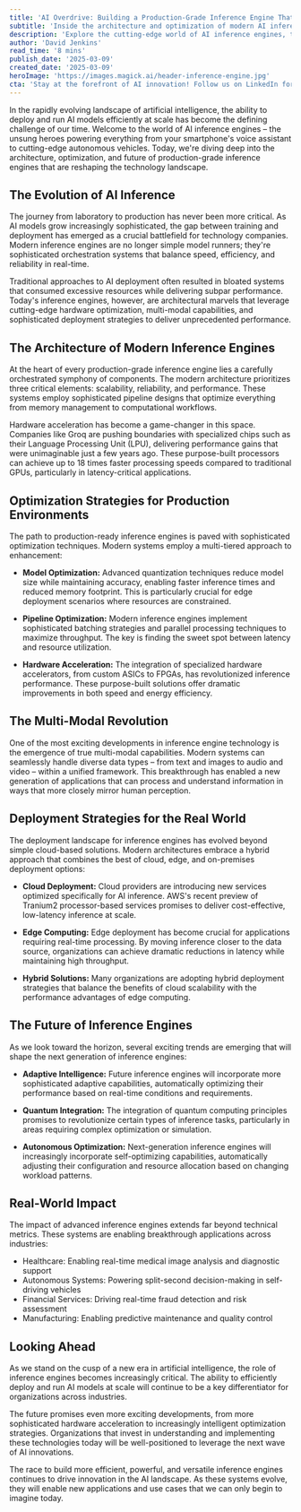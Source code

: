 ```yaml
---
title: 'AI Overdrive: Building a Production-Grade Inference Engine That Powers Next-Gen Applications'
subtitle: 'Inside the architecture and optimization of modern AI inference engines'
description: 'Explore the cutting-edge world of AI inference engines, the technological backbone powering next-generation applications. From sophisticated architecture designs to advanced optimization strategies, discover how modern inference engines are revolutionizing AI deployment and enabling breakthrough applications across industries.'
author: 'David Jenkins'
read_time: '8 mins'
publish_date: '2025-03-09'
created_date: '2025-03-09'
heroImage: 'https://images.magick.ai/header-inference-engine.jpg'
cta: 'Stay at the forefront of AI innovation! Follow us on LinkedIn for daily insights into breakthrough technologies like inference engines and their real-world applications.'
---
```


In the rapidly evolving landscape of artificial intelligence, the ability to deploy and run AI models efficiently at scale has become the defining challenge of our time. Welcome to the world of AI inference engines – the unsung heroes powering everything from your smartphone's voice assistant to cutting-edge autonomous vehicles. Today, we're diving deep into the architecture, optimization, and future of production-grade inference engines that are reshaping the technology landscape.

## The Evolution of AI Inference

The journey from laboratory to production has never been more critical. As AI models grow increasingly sophisticated, the gap between training and deployment has emerged as a crucial battlefield for technology companies. Modern inference engines are no longer simple model runners; they're sophisticated orchestration systems that balance speed, efficiency, and reliability in real-time.

Traditional approaches to AI deployment often resulted in bloated systems that consumed excessive resources while delivering subpar performance. Today's inference engines, however, are architectural marvels that leverage cutting-edge hardware optimization, multi-modal capabilities, and sophisticated deployment strategies to deliver unprecedented performance.

## The Architecture of Modern Inference Engines

At the heart of every production-grade inference engine lies a carefully orchestrated symphony of components. The modern architecture prioritizes three critical elements: scalability, reliability, and performance. These systems employ sophisticated pipeline designs that optimize everything from memory management to computational workflows.

Hardware acceleration has become a game-changer in this space. Companies like Groq are pushing boundaries with specialized chips such as their Language Processing Unit (LPU), delivering performance gains that were unimaginable just a few years ago. These purpose-built processors can achieve up to 18 times faster processing speeds compared to traditional GPUs, particularly in latency-critical applications.

## Optimization Strategies for Production Environments

The path to production-ready inference engines is paved with sophisticated optimization techniques. Modern systems employ a multi-tiered approach to enhancement:

- **Model Optimization:** Advanced quantization techniques reduce model size while maintaining accuracy, enabling faster inference times and reduced memory footprint. This is particularly crucial for edge deployment scenarios where resources are constrained.

- **Pipeline Optimization:** Modern inference engines implement sophisticated batching strategies and parallel processing techniques to maximize throughput. The key is finding the sweet spot between latency and resource utilization.

- **Hardware Acceleration:** The integration of specialized hardware accelerators, from custom ASICs to FPGAs, has revolutionized inference performance. These purpose-built solutions offer dramatic improvements in both speed and energy efficiency.

## The Multi-Modal Revolution

One of the most exciting developments in inference engine technology is the emergence of true multi-modal capabilities. Modern systems can seamlessly handle diverse data types – from text and images to audio and video – within a unified framework. This breakthrough has enabled a new generation of applications that can process and understand information in ways that more closely mirror human perception.

## Deployment Strategies for the Real World

The deployment landscape for inference engines has evolved beyond simple cloud-based solutions. Modern architectures embrace a hybrid approach that combines the best of cloud, edge, and on-premises deployment options:

- **Cloud Deployment:** Cloud providers are introducing new services optimized specifically for AI inference. AWS's recent preview of Tranium2 processor-based services promises to deliver cost-effective, low-latency inference at scale.

- **Edge Computing:** Edge deployment has become crucial for applications requiring real-time processing. By moving inference closer to the data source, organizations can achieve dramatic reductions in latency while maintaining high throughput.

- **Hybrid Solutions:** Many organizations are adopting hybrid deployment strategies that balance the benefits of cloud scalability with the performance advantages of edge computing.

## The Future of Inference Engines

As we look toward the horizon, several exciting trends are emerging that will shape the next generation of inference engines:

- **Adaptive Intelligence:** Future inference engines will incorporate more sophisticated adaptive capabilities, automatically optimizing their performance based on real-time conditions and requirements.

- **Quantum Integration:** The integration of quantum computing principles promises to revolutionize certain types of inference tasks, particularly in areas requiring complex optimization or simulation.

- **Autonomous Optimization:** Next-generation inference engines will increasingly incorporate self-optimizing capabilities, automatically adjusting their configuration and resource allocation based on changing workload patterns.

## Real-World Impact

The impact of advanced inference engines extends far beyond technical metrics. These systems are enabling breakthrough applications across industries:

- Healthcare: Enabling real-time medical image analysis and diagnostic support
- Autonomous Systems: Powering split-second decision-making in self-driving vehicles
- Financial Services: Driving real-time fraud detection and risk assessment
- Manufacturing: Enabling predictive maintenance and quality control

## Looking Ahead

As we stand on the cusp of a new era in artificial intelligence, the role of inference engines becomes increasingly critical. The ability to efficiently deploy and run AI models at scale will continue to be a key differentiator for organizations across industries.

The future promises even more exciting developments, from more sophisticated hardware acceleration to increasingly intelligent optimization strategies. Organizations that invest in understanding and implementing these technologies today will be well-positioned to leverage the next wave of AI innovations.

The race to build more efficient, powerful, and versatile inference engines continues to drive innovation in the AI landscape. As these systems evolve, they will enable new applications and use cases that we can only begin to imagine today.